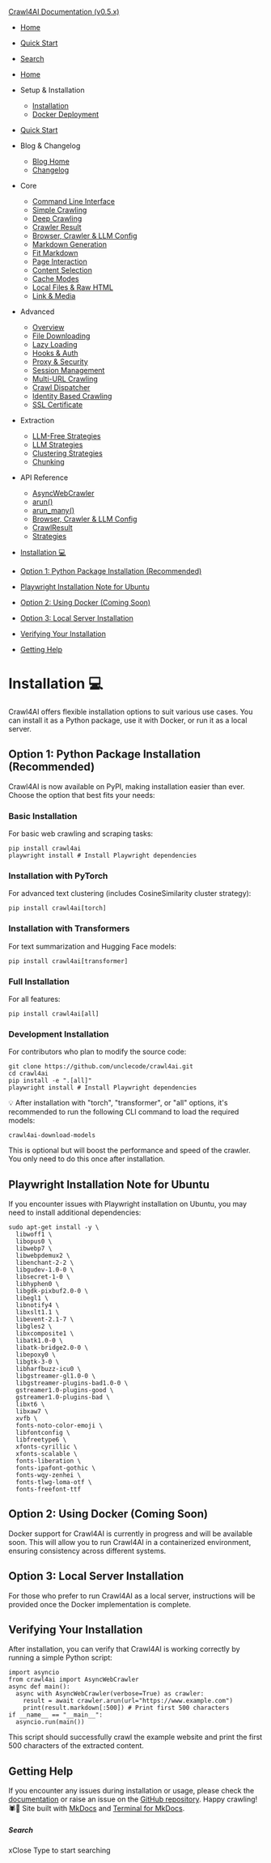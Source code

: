 [Crawl4AI Documentation (v0.5.x)](https://docs.crawl4ai.com/)
  * [ Home ](https://docs.crawl4ai.com/)
  * [ Quick Start ](https://docs.crawl4ai.com/core/quickstart/)
  * [ Search ](https://docs.crawl4ai.com/basic/installation/)


  * [Home](https://docs.crawl4ai.com/)
  * Setup & Installation
    * [Installation](https://docs.crawl4ai.com/core/installation/)
    * [Docker Deployment](https://docs.crawl4ai.com/core/docker-deployment/)
  * [Quick Start](https://docs.crawl4ai.com/core/quickstart/)
  * Blog & Changelog
    * [Blog Home](https://docs.crawl4ai.com/blog/)
    * [Changelog](https://github.com/unclecode/crawl4ai/blob/main/CHANGELOG.md)
  * Core
    * [Command Line Interface](https://docs.crawl4ai.com/core/cli/)
    * [Simple Crawling](https://docs.crawl4ai.com/core/simple-crawling/)
    * [Deep Crawling](https://docs.crawl4ai.com/core/deep-crawling/)
    * [Crawler Result](https://docs.crawl4ai.com/core/crawler-result/)
    * [Browser, Crawler & LLM Config](https://docs.crawl4ai.com/core/browser-crawler-config/)
    * [Markdown Generation](https://docs.crawl4ai.com/core/markdown-generation/)
    * [Fit Markdown](https://docs.crawl4ai.com/core/fit-markdown/)
    * [Page Interaction](https://docs.crawl4ai.com/core/page-interaction/)
    * [Content Selection](https://docs.crawl4ai.com/core/content-selection/)
    * [Cache Modes](https://docs.crawl4ai.com/core/cache-modes/)
    * [Local Files & Raw HTML](https://docs.crawl4ai.com/core/local-files/)
    * [Link & Media](https://docs.crawl4ai.com/core/link-media/)
  * Advanced
    * [Overview](https://docs.crawl4ai.com/advanced/advanced-features/)
    * [File Downloading](https://docs.crawl4ai.com/advanced/file-downloading/)
    * [Lazy Loading](https://docs.crawl4ai.com/advanced/lazy-loading/)
    * [Hooks & Auth](https://docs.crawl4ai.com/advanced/hooks-auth/)
    * [Proxy & Security](https://docs.crawl4ai.com/advanced/proxy-security/)
    * [Session Management](https://docs.crawl4ai.com/advanced/session-management/)
    * [Multi-URL Crawling](https://docs.crawl4ai.com/advanced/multi-url-crawling/)
    * [Crawl Dispatcher](https://docs.crawl4ai.com/advanced/crawl-dispatcher/)
    * [Identity Based Crawling](https://docs.crawl4ai.com/advanced/identity-based-crawling/)
    * [SSL Certificate](https://docs.crawl4ai.com/advanced/ssl-certificate/)
  * Extraction
    * [LLM-Free Strategies](https://docs.crawl4ai.com/extraction/no-llm-strategies/)
    * [LLM Strategies](https://docs.crawl4ai.com/extraction/llm-strategies/)
    * [Clustering Strategies](https://docs.crawl4ai.com/extraction/clustring-strategies/)
    * [Chunking](https://docs.crawl4ai.com/extraction/chunking/)
  * API Reference
    * [AsyncWebCrawler](https://docs.crawl4ai.com/api/async-webcrawler/)
    * [arun()](https://docs.crawl4ai.com/api/arun/)
    * [arun_many()](https://docs.crawl4ai.com/api/arun_many/)
    * [Browser, Crawler & LLM Config](https://docs.crawl4ai.com/api/parameters/)
    * [CrawlResult](https://docs.crawl4ai.com/api/crawl-result/)
    * [Strategies](https://docs.crawl4ai.com/api/strategies/)


  * [Installation 💻](https://docs.crawl4ai.com/basic/installation/#installation)
  * [Option 1: Python Package Installation (Recommended)](https://docs.crawl4ai.com/basic/installation/#option-1-python-package-installation-recommended)
  * [Playwright Installation Note for Ubuntu](https://docs.crawl4ai.com/basic/installation/#playwright-installation-note-for-ubuntu)
  * [Option 2: Using Docker (Coming Soon)](https://docs.crawl4ai.com/basic/installation/#option-2-using-docker-coming-soon)
  * [Option 3: Local Server Installation](https://docs.crawl4ai.com/basic/installation/#option-3-local-server-installation)
  * [Verifying Your Installation](https://docs.crawl4ai.com/basic/installation/#verifying-your-installation)
  * [Getting Help](https://docs.crawl4ai.com/basic/installation/#getting-help)


# Installation 💻
Crawl4AI offers flexible installation options to suit various use cases. You can install it as a Python package, use it with Docker, or run it as a local server.
## Option 1: Python Package Installation (Recommended)
Crawl4AI is now available on PyPI, making installation easier than ever. Choose the option that best fits your needs:
### Basic Installation
For basic web crawling and scraping tasks:
```
pip install crawl4ai
playwright install # Install Playwright dependencies

```

### Installation with PyTorch
For advanced text clustering (includes CosineSimilarity cluster strategy):
```
pip install crawl4ai[torch]

```

### Installation with Transformers
For text summarization and Hugging Face models:
```
pip install crawl4ai[transformer]

```

### Full Installation
For all features:
```
pip install crawl4ai[all]

```

### Development Installation
For contributors who plan to modify the source code:
```
git clone https://github.com/unclecode/crawl4ai.git
cd crawl4ai
pip install -e ".[all]"
playwright install # Install Playwright dependencies

```

💡 After installation with "torch", "transformer", or "all" options, it's recommended to run the following CLI command to load the required models:
```
crawl4ai-download-models

```

This is optional but will boost the performance and speed of the crawler. You only need to do this once after installation.
## Playwright Installation Note for Ubuntu
If you encounter issues with Playwright installation on Ubuntu, you may need to install additional dependencies:
```
sudo apt-get install -y \
  libwoff1 \
  libopus0 \
  libwebp7 \
  libwebpdemux2 \
  libenchant-2-2 \
  libgudev-1.0-0 \
  libsecret-1-0 \
  libhyphen0 \
  libgdk-pixbuf2.0-0 \
  libegl1 \
  libnotify4 \
  libxslt1.1 \
  libevent-2.1-7 \
  libgles2 \
  libxcomposite1 \
  libatk1.0-0 \
  libatk-bridge2.0-0 \
  libepoxy0 \
  libgtk-3-0 \
  libharfbuzz-icu0 \
  libgstreamer-gl1.0-0 \
  libgstreamer-plugins-bad1.0-0 \
  gstreamer1.0-plugins-good \
  gstreamer1.0-plugins-bad \
  libxt6 \
  libxaw7 \
  xvfb \
  fonts-noto-color-emoji \
  libfontconfig \
  libfreetype6 \
  xfonts-cyrillic \
  xfonts-scalable \
  fonts-liberation \
  fonts-ipafont-gothic \
  fonts-wqy-zenhei \
  fonts-tlwg-loma-otf \
  fonts-freefont-ttf

```

## Option 2: Using Docker (Coming Soon)
Docker support for Crawl4AI is currently in progress and will be available soon. This will allow you to run Crawl4AI in a containerized environment, ensuring consistency across different systems.
## Option 3: Local Server Installation
For those who prefer to run Crawl4AI as a local server, instructions will be provided once the Docker implementation is complete.
## Verifying Your Installation
After installation, you can verify that Crawl4AI is working correctly by running a simple Python script:
```
import asyncio
from crawl4ai import AsyncWebCrawler
async def main():
  async with AsyncWebCrawler(verbose=True) as crawler:
    result = await crawler.arun(url="https://www.example.com")
    print(result.markdown[:500]) # Print first 500 characters
if __name__ == "__main__":
  asyncio.run(main())

```

This script should successfully crawl the example website and print the first 500 characters of the extracted content.
## Getting Help
If you encounter any issues during installation or usage, please check the [documentation](https://docs.crawl4ai.com/) or raise an issue on the [GitHub repository](https://github.com/unclecode/crawl4ai/issues).
Happy crawling! 🕷️🤖
Site built with [MkDocs](http://www.mkdocs.org) and [Terminal for MkDocs](https://github.com/ntno/mkdocs-terminal). 
##### Search
xClose
Type to start searching
